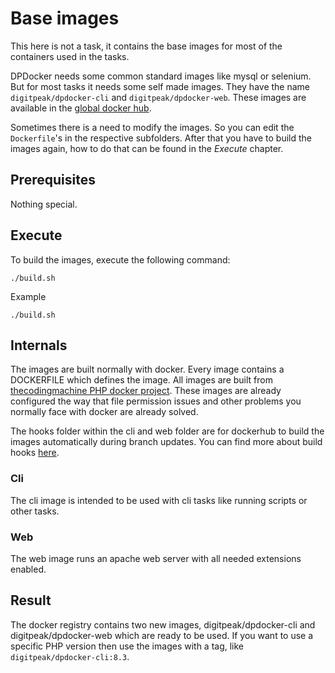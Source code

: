 # Base images
This here is not a task, it contains the base images for most of the containers used in the tasks.

DPDocker needs some common standard images like mysql or selenium. But for most tasks it needs some self made images. They have the name `digitpeak/dpdocker-cli` and `digitpeak/dpdocker-web`. These images are available in the [global docker hub](https://hub.docker.com/u/digitpeak). 

Sometimes there is a need to modify the images. So you can edit the `Dockerfile`'s in the respective subfolders. After that you have to build the images again, how to do that can be found in the _Execute_ chapter.

## Prerequisites
Nothing special.

## Execute
To build the images, execute the following command:

`./build.sh`

Example

`./build.sh`

## Internals
The images are built normally with docker. Every image contains a DOCKERFILE which defines the image. All images are built from [thecodingmachine PHP docker project](https://github.com/thecodingmachine/docker-images-php). These images are already configured the way that file permission issues and other problems you normally face with docker are already solved.

The hooks folder within the cli and web folder are for dockerhub to build the images automatically during branch updates. You can find more about build hooks [here](https://docs.docker.com/docker-hub/builds/advanced/#override-build-test-or-push-commands).

### Cli
The cli image is intended to be used with cli tasks like running scripts or other tasks.

### Web
The web image runs an apache web server with all needed extensions enabled.

## Result
The docker registry contains two new images, digitpeak/dpdocker-cli and digitpeak/dpdocker-web which are ready to be used. If you want to use a specific PHP version then use the images with a tag, like `digitpeak/dpdocker-cli:8.3`.
